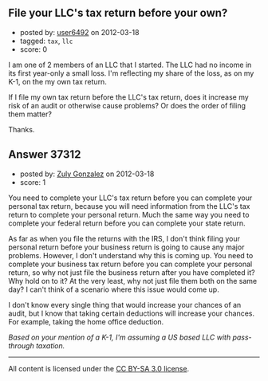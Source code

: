 ## File your LLC's tax return before your own?

- posted by: [user6492](https://stackexchange.com/users/-1/6492-user6492) on 2012-03-18
- tagged: `tax`, `llc`
- score: 0

I am one of 2 members of an LLC that I started.  The LLC had no income in its first year-only a small loss.  I'm reflecting my share of the loss, as on my K-1, on the my own tax return.

If I file my own tax return before the LLC's tax return, does it increase my risk of an audit or otherwise cause problems?  Or does the order of filing them matter?

Thanks.


## Answer 37312

- posted by: [Zuly Gonzalez](https://stackexchange.com/users/-1/2692-zuly-gonzalez) on 2012-03-18
- score: 1


You need to complete your LLC's tax return before you can complete your personal tax return, because you will need information from the LLC's tax return to complete your personal return. Much the same way you need to complete your federal return before you can complete your state return.

As far as when you file the returns with the IRS, I don't think filing your personal return before your business return is going to cause any major problems. However, I don't understand why this is coming up. You need to complete your business tax return before you can complete your personal return, so why not just file the business return after you have completed it? Why hold on to it? At the very least, why not just file them both on the same day? I can't think of a scenario where this issue would come up.

I don't know every single thing that would increase your chances of an audit, but I know that taking certain deductions will increase your chances. For example, taking the home office deduction.

*Based on your mention of a K-1, I'm assuming a US based LLC with pass-through taxation.*



---

All content is licensed under the [CC BY-SA 3.0 license](https://creativecommons.org/licenses/by-sa/3.0/).
